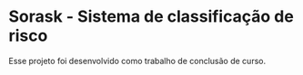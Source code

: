 # Sorask - Sistema de classificação de risco

Esse projeto foi desenvolvido como trabalho de conclusão de curso.
